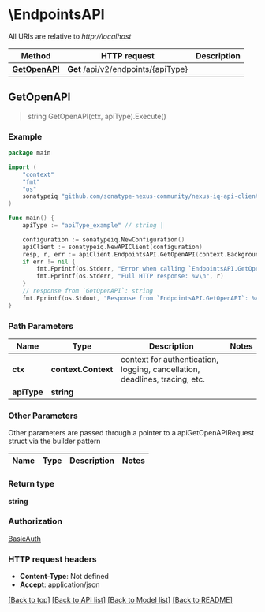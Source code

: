 # \EndpointsAPI

All URIs are relative to *http://localhost*

Method | HTTP request | Description
------------- | ------------- | -------------
[**GetOpenAPI**](EndpointsAPI.md#GetOpenAPI) | **Get** /api/v2/endpoints/{apiType} | 



## GetOpenAPI

> string GetOpenAPI(ctx, apiType).Execute()



### Example

```go
package main

import (
	"context"
	"fmt"
	"os"
	sonatypeiq "github.com/sonatype-nexus-community/nexus-iq-api-client-go"
)

func main() {
	apiType := "apiType_example" // string | 

	configuration := sonatypeiq.NewConfiguration()
	apiClient := sonatypeiq.NewAPIClient(configuration)
	resp, r, err := apiClient.EndpointsAPI.GetOpenAPI(context.Background(), apiType).Execute()
	if err != nil {
		fmt.Fprintf(os.Stderr, "Error when calling `EndpointsAPI.GetOpenAPI``: %v\n", err)
		fmt.Fprintf(os.Stderr, "Full HTTP response: %v\n", r)
	}
	// response from `GetOpenAPI`: string
	fmt.Fprintf(os.Stdout, "Response from `EndpointsAPI.GetOpenAPI`: %v\n", resp)
}
```

### Path Parameters


Name | Type | Description  | Notes
------------- | ------------- | ------------- | -------------
**ctx** | **context.Context** | context for authentication, logging, cancellation, deadlines, tracing, etc.
**apiType** | **string** |  | 

### Other Parameters

Other parameters are passed through a pointer to a apiGetOpenAPIRequest struct via the builder pattern


Name | Type | Description  | Notes
------------- | ------------- | ------------- | -------------


### Return type

**string**

### Authorization

[BasicAuth](../README.md#BasicAuth)

### HTTP request headers

- **Content-Type**: Not defined
- **Accept**: application/json

[[Back to top]](#) [[Back to API list]](../README.md#documentation-for-api-endpoints)
[[Back to Model list]](../README.md#documentation-for-models)
[[Back to README]](../README.md)

